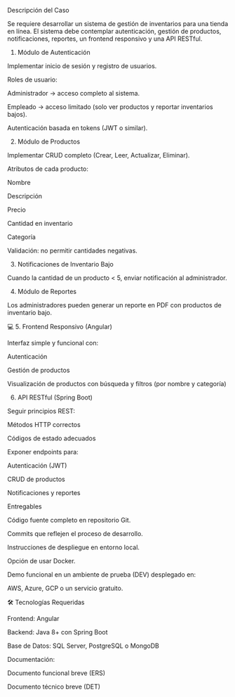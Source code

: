 Descripción del Caso

Se requiere desarrollar un sistema de gestión de inventarios para una tienda en línea.
El sistema debe contemplar autenticación, gestión de productos, notificaciones, reportes, un frontend responsivo y una API RESTful.

 1. Módulo de Autenticación

Implementar inicio de sesión y registro de usuarios.

Roles de usuario:

Administrador → acceso completo al sistema.

Empleado → acceso limitado (solo ver productos y reportar inventarios bajos).

Autenticación basada en tokens (JWT o similar).

 2. Módulo de Productos

Implementar CRUD completo (Crear, Leer, Actualizar, Eliminar).

Atributos de cada producto:

Nombre

Descripción

Precio

Cantidad en inventario

Categoría

Validación: no permitir cantidades negativas.

 3. Notificaciones de Inventario Bajo

Cuando la cantidad de un producto < 5, enviar notificación al administrador.

 4. Módulo de Reportes

Los administradores pueden generar un reporte en PDF con productos de inventario bajo.

💻 5. Frontend Responsivo (Angular)

Interfaz simple y funcional con:

Autenticación

Gestión de productos

Visualización de productos con búsqueda y filtros (por nombre y categoría)

 6. API RESTful (Spring Boot)

Seguir principios REST:

Métodos HTTP correctos

Códigos de estado adecuados

Exponer endpoints para:

Autenticación (JWT)

CRUD de productos

Notificaciones y reportes

 Entregables

Código fuente completo en repositorio Git.

Commits que reflejen el proceso de desarrollo.

Instrucciones de despliegue en entorno local.

Opción de usar Docker.

Demo funcional en un ambiente de prueba (DEV) desplegado en:

AWS, Azure, GCP o un servicio gratuito.

🛠️ Tecnologías Requeridas

Frontend: Angular

Backend: Java 8+ con Spring Boot

Base de Datos: SQL Server, PostgreSQL o MongoDB

Documentación:

Documento funcional breve (ERS)

Documento técnico breve (DET)